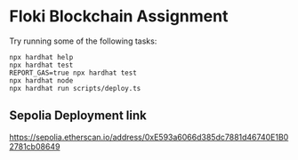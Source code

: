 # Floki Blockchain Assignment

Try running some of the following tasks:

```shell
npx hardhat help
npx hardhat test
REPORT_GAS=true npx hardhat test
npx hardhat node
npx hardhat run scripts/deploy.ts
```

## Sepolia Deployment link

https://sepolia.etherscan.io/address/0xE593a6066d385dc7881d46740E1B02781cb08649